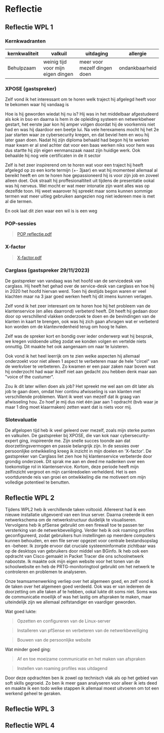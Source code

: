 # Reflectie

## Reflectie WPL 1

### Kernkwadranten

| kernkwaliteit | valkuil | uitdaging | allergie |
| ----------- | ----------- |----------- | ----------- |
| Behulpzaam | weinig tijd voor mijn eigen dingen | meer voor mezelf dingen doen| ondankbaarheid |


### XPOSE (gastspreker)
  <p>Zelf vond ik het interessant om te horen welk traject hij afgelegd heeft voor te bekomen waar hij vandaag is 

  Hoe is hij geworden wiedat hij nu is?
  Hij was in het middelbaar afgestudeerd als kok in bso en daarna is hem in de opleiding systeem en netwerkbeheer gestart, het eerste jaar kon hij amper volgen doordat hij de voorkennis niet had en was hij daardoor een beetje lui. Na vele herexamens mocht hij het 2e jaar starten waar ze cybersecurity kregen, en dat beviel hem en wou hij later gaan doen.
  Nadat hij zijn diploma behaald had begon hij te werken maar kwam er al snel achter dat voor een baas werken niks voor hem was dus startte hij zijn eigen eenmanszaak naast zijn huidige werk. Ook behaalde hij nog vele certificaten in de it sector
  
  
  
  Zelf is het zeer inspirerend om te horen wat voor een traject hij heeft afgelegd op zo een korte termijn (+- 3jaar) en wat hij momenteel allemaal al bereikt heeft en om te horen hoe gepassioneerd hij is voor zijn job en zoveel alleen doet. 
  Ook straalt hij proffesionaltiteit uit tijdens de presentatie ookal was hij nerveus. Wel mocht er wat meer intonatie zijn want alles was op dezelfde toon. Hij weet waarover hij spreekt maar soms kunnen sommige termen wat meer uitleg gebruiken aangezien nog niet iedereen mee is met al die termen.
  
  En ook laat dit zien waar een wil is is een weg</p>

### POP-sessies
>[POP reflectie.pdf](https://github.com/PXL-Digital-SNE-Werkplekleren/portfolio-ThyrsaEertmansPXL/files/13920686/POP.reflectie.pdf)

### X-factor 
>[X-factor.pdf](https://github.com/PXL-Digital-SNE-Werkplekleren/portfolio-ThyrsaEertmansPXL/files/13886327/X-factor.pdf)
 
### Carglass (gastspreker 29/11/2023)
<p>De gastspreker van vandaag was het hoofd van de servicedesk van carglass. Hij heeft het gehad over de service-desk van carglass en hoe hij in 2020 het hoofd hiervan werd. Toen hij destijds begon waren er veel klachten maar na 3 jaar goed werken heeft hij dit imens kunnen verlagen. 

Zelf vond ik het zeer interesant om te horen hoe hij het probleem van de klantenservice (en alles daarrond) verbeterd heeft. 
Dit heeft hij gedaan door door op verschillend vlakken onderzoek te doen en de bevindingen van de klanten in kaart te brengen, ook was hij zich gaan afvragen wat er verbeterd kon worden om de klantevredenheid terug om hoog te halen.
  
Zelf was de spreker kort en bondig over ieder onderwerp wat hij besprak, we kregen voldoende uitleg zodat we konden volgen en vertelde niets onnuttig. Dit maakte het ook aangenaam om naar te luisteren.

Ook vond ik het heel leerrijk om te zien welke aspecten hij allemaal onderzoekt voor niet alleen 1 aspect te verbeteren maar de hele "circel" van de werkvloer te verbeteren. Zo kwamen er een paar zaken naar boven wat hij onderzocht had waar ikzelf niet aan gedacht zou hebben denk maar aan "voice of the custumer".

Zou ik dit later willen doen als job? Het spreekt me wel aan om dit later als job te gaan doen, omdat hier continu afwisseling is van klanten met verschillende problemen. Want ik weet van mezelf dat ik graag van afwisseling hou. Zo hoef je mij dus niet één jaar aan 1 opdracht (bvb waar je maar 1 ding moet klaarmaken) zetten want dat is niets voor mij. 
</p>


### Slotevaluatie
De afgelopen tijd heb ik veel geleerd over mezelf, zoals mijn sterke punten en valkuilen. De gastspreker bij XPOSE, die van kok naar cybersecurity-expert ging, inspireerde me. Zijn snelle succes toonde aan dat doorzettingsvermogen en passie belangrijk zijn. In de sessies over persoonlijke ontwikkeling kreeg ik inzicht in mijn doelen en 'X-factor'. De gastspreker van Carglass liet zien hoe hij klantenservice verbeterde door grondig onderzoek. Dit sprak me aan en deed me nadenken over een toekomstige rol in klantenservice. Kortom, deze periode heeft mijn zelfinzicht vergroot en mijn carrièredoelen verhelderd. Het is een voortdurende reis van groei en ontwikkeling die me motiveert om mijn volledige potentieel te benutten.


## Reflectie WPL 2
Tijdens WPL2 heb ik verchillende taken voltooid. Allereerst had ik een nieuwe installatie uitgevoerd van een linux server. Daarna creëerde ik een netwerkschema om de netwerkstructuur duidelijk te visualiseren. Vervolgens heb ik pfSense gebruikt om een firewall toe te passen ter versterking van de netwerkbeveiliging. Verder heb ik ook roaming profiles geconfigureerd, zodat gebruikers hun instellingen op meerdere computers kunnen behouden, en een file server opgezet voor centrale bestandsopslag en -beheer. Ik zorgde ervoor dat cruciale systeeminformatie zichtbaar was op de desktops van gebruikers door middel van BGinfo. Ik heb ook een opdracht van Cisco gemaakt in Packet Tracer die ons schoolnetwerk nabootste. Ik maakte ook mijn eigen website voor het tonen van de schoolwebsite en heb de PRTG-monitoringtool gebruikt om het netwerk te controleren en problemen te analyseren.

Onze teamsamenwerking verliep over het algemeen goed, en zelf vond ik de taken over het algemeen goed verdeeld. Ook was er van iedereen de doorzetting om alle taken af te hebben, ookal lukte dit soms niet. Soms was de communicatie moeilijk of was het lastig om afspraken te maken, maar uiteindelijk zijn we allemaal zelfstandiger en vaardiger geworden.

Wat goed lukte:

> Opzetten en configureren van de Linux-server

> Installeren van pfSense en verbeteren van de netwerkbeveiliging

> Bouwen van de persoonlijke website


Wat minder goed ging:

> Af en toe moeizame communicatie en het maken van afspraken

> Instellen van roaming profiles was uitdagend

Door deze opdrachten ben ik zowel op technisch vlak als op het gebied van soft skills gegroeid. Zo ben ik meer gaan analyseren voor alleer ik iets deed en maakte ik een todo welke stappen ik allemaal moest uitvoeren om tot een werkend geheel te geraken.

## Reflectie WPL 3

## Reflectie WPL 4
